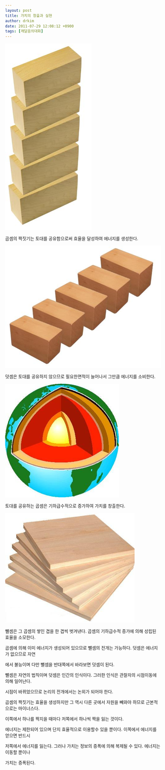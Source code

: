 ```yaml
---
layout: post
title: 가치의 창출과 실현
author: drkim
date: 2011-07-29 12:08:12 +0900
tags: [깨달음의대화]
---
```

 ![](/files/attach/images/198/467/184/25.JPG)



곱셈의 짝짓기는 토대를 공유함으로써 효율을 달성하여 에너지를 생성한다. 





 ![](/files/attach/images/198/467/184/22.jpg)

덧셈은 토대를 공유하지 않으므로 필요한면적이 늘어나서 그만큼 에너지를 소비한다.





 ![](/files/attach/images/198/467/184/27.JPG)



토대를 공유하는 곱셈은 기하급수적으로 증가하여 가치를 창출한다.



 ![](/files/attach/images/198/467/184/26.JPG)



뺄셈은 그 곱셈의 쌓인 겹을 한 겹씩 벗겨낸다. 곱셈의 기하급수적 증가에 의해 성립된 효율을 소모한다.

곱셈에 의해 이미 에너지가 생성되어 있으므로 뺄셈의 전개는 가능하다. 덧셈은 에너지가 없으므로 자연

에서 불능이며 다만 뺄셈을 반대쪽에서 바라보면 덧셈이 된다.



뺄셈은 자연의 법칙이며 덧셈은 인간의 인식이다. 그러한 인식은 관찰자의 시점이동에 의해 일어난다.

시점이 바뀌었으므로 논리의 전개에서는 논외가 되어야 한다.



곱셈의 짝짓기는 효율을 생성하지만 그 역시 다른 곳에서 자원을 빼와야 하므로 근본적으로는 마이너스다.

이쪽에서 하나를 짝지을 때마다 저쪽에서 하나씩 짝을 잃는 것이다. 



에너지는 제한되어 있으며 단지 효율적으로 이용할수 있을 뿐이다. 이쪽에서 에너지를 얻으면 반드시 

저쪽에서 에너지를 잃는다. 그러나 가치는 정보의 증폭에 의해 복제될 수 있다. 에너지는 이동할 뿐이나

가치는 증폭된다.